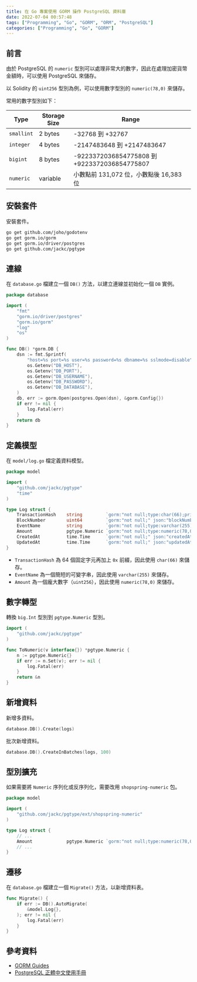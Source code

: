 ```yaml
---
title: 在 Go 專案使用 GORM 操作 PostgreSQL 資料庫
date: 2022-07-04 00:57:48
tags: ["Programming", "Go", "GORM", "ORM", "PostgreSQL"]
categories: ["Programming", "Go", "GORM"]
---
```


## 前言

由於 PostgreSQL 的 `numeric` 型別可以處理非常大的數字，因此在處理加密貨幣金額時，可以使用 PostgreSQL 來儲存。

以 Solidity 的 `uint256` 型別為例，可以使用數字型別的 `numeric(78,0)` 來儲存。

常用的數字型別如下：

| Type | Storage Size | Range |
| --- | --- | --- |
| `smallint` | 2 bytes | -32768 到 +32767 |
| `integer` | 4 bytes | -2147483648 到 +2147483647 |
| `bigint` | 8 bytes | -9223372036854775808 到 +9223372036854775807 |
| `numeric` | variable | 小數點前 131,072 位，小數點後 16,383 位 |

## 安裝套件

安裝套件。

```bash
go get github.com/joho/godotenv
go get gorm.io/gorm
go get gorm.io/driver/postgres
go get github.com/jackc/pgtype
```

## 連線

在 `database.go` 檔建立一個 `DB()` 方法，以建立連線並初始化一個 `DB` 實例。

```go
package database

import (
	"fmt"
	"gorm.io/driver/postgres"
	"gorm.io/gorm"
	"log"
	"os"
)

func DB() *gorm.DB {
	dsn := fmt.Sprintf(
		"host=%s port=%s user=%s password=%s dbname=%s sslmode=disable",
		os.Getenv("DB_HOST"),
		os.Getenv("DB_PORT"),
		os.Getenv("DB_USERNAME"),
		os.Getenv("DB_PASSWORD"),
		os.Getenv("DB_DATABASE"),
	)
	db, err := gorm.Open(postgres.Open(dsn), &gorm.Config{})
	if err != nil {
		log.Fatal(err)
	}
	return db
}
```

## 定義模型

在 `model/log.go` 檔定義資料模型。

```go
package model

import (
	"github.com/jackc/pgtype"
	"time"
)

type Log struct {
	TransactionHash    string         `gorm:"not null;type:char(66);primaryKey;" json:"transactionHash"`
	BlockNumber        uint64         `gorm:"not null;" json:"blockNumber"`
	EventName          string         `gorm:"not null;type:varchar(255);" json:"eventName"`
	Amount             pgtype.Numeric `gorm:"not null;type:numeric(78,0);" json:"amount"`
	CreatedAt          time.Time      `gorm:"not null;" json:"createdAt"`
	UpdatedAt          time.Time      `gorm:"not null;" json:"updatedAt"`
}
```

- `TransactionHash` 為 64 個固定字元再加上 `0x` 前綴，因此使用 `char(66)` 來儲存。
- `EventName` 為一個簡短的可變字串，因此使用 `varchar(255)` 來儲存。
- `Amount` 為一個龐大數字（`uint256`），因此使用 `numeric(78,0)` 來儲存。

## 數字轉型

轉換 `big.Int` 型別到 `pgtype.Numeric` 型別。

```go
import (
	"github.com/jackc/pgtype"
)

func ToNumeric(v interface{}) *pgtype.Numeric {
	n := pgtype.Numeric{}
	if err := n.Set(v); err != nil {
		log.Fatal(err)
	}
	return &n
}
```

## 新增資料

新增多資料。

```go
database.DB().Create(logs)
```

批次新增資料。

```go
database.DB().CreateInBatches(logs, 100)
```

## 型別擴充

如果需要將 `Numeric` 序列化或反序列化，需要改用 `shopspring-numeric` 包。

```go
package model

import (
	"github.com/jackc/pgtype/ext/shopspring-numeric"
)

type Log struct {
	// ...
	Amount             pgtype.Numeric `gorm:"not null;type:numeric(78,0);" json:"amount"`
	// ...
}
```

## 遷移

在 `database.go` 檔建立一個 `Migrate()` 方法，以新增資料表。

```go
func Migrate() {
	if err := DB().AutoMigrate(
		&model.Log{},
	); err != nil {
		log.Fatal(err)
	}
}
```

## 參考資料

- [GORM Guides](https://gorm.io/docs/)
- [PostgreSQL 正體中文使用手冊](https://docs.postgresql.tw/)
